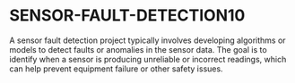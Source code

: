 # SENSOR-FAULT-DETECTION10
A sensor fault detection project typically involves developing algorithms or models to detect faults or anomalies in the sensor data. The goal is to identify when a sensor is producing unreliable or incorrect readings, which can help prevent equipment failure or other safety issues.
